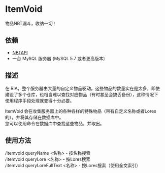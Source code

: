 # ItemVoid

物品NBT漏斗，收纳一切！

## 依赖

* [NBTAPI](https://modrinth.com/plugin/nbtapi)
* 一台 MySQL 服务器 (MySQL 5.7 或者更高版本)

## 描述

在 RIA，整个服务器由大量的自定义物品驱动。这些物品的数量实在是太多，即使建设了多个仓库，也相当难以查找对应物品（有时甚至会搞丢备份），这种情况下使用程序手段处理就变得十分必要。  

ItemVoid 会在收集服务器上的各种各样的特殊物品（带有自定义名称或者Lores的），并将其存储在数据库中。  
您可以使用命令在数据库中查找这些物品，并取出。

## 使用方法

/itemvoid queryName <名称> - 按名称搜索  
/itemvoid queryLore <名称> - 按Lores搜索  
/itemvoid queryLoreFullText <名称> - 按Lores搜索（使用全文索引）
